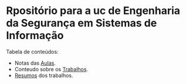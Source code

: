 # Rpositório para a uc de Engenharia da Segurança em Sistemas de Informação

Tabela de conteúdos:
* Notas das [Aulas](./aulas.md).
* Conteudo sobre os [Trabalhos](./trabalhos/).
* [Resumos](./Resumos.md) dos trabalhos.